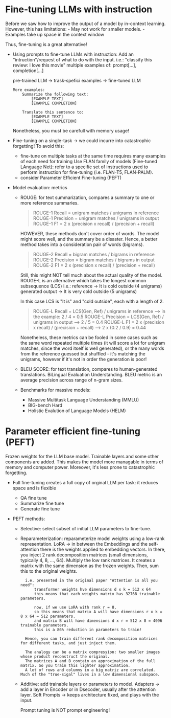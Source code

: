 # Fine-tuning LLMs with instruction
Before we saw how to improve the output of a model by in-context learning. However, this has limitations:
    - May not work for smaller models.
    - Examples take up space in the context window

Thus, fine-tuning is a great alternative!

* Using prompts to fine-tune LLMs with instruction:
    Add an "intruction"/request of what to do with the input. i.e.: "classify this review: I love this movie"
    multiple examples of: prompt[...], completion[...]

    pre-trained LLM -> trask-spefici examples -> fine-tuned LLM

    ```
    More examples:
        Summarize the following text:
            [EXAMPLE TEXT]
            [EXAMPLE COMPLETION]
        
        Translate this sentence to:
            [EXAMPLE TEXT]
            [EXAMPLE COMPLETION]
    ```
    Nonetheless, you must be carefull with memory usage!

* Fine-tuning on a single-task -> we could incurre into catastrophic forgetting!
    To avoid this:
    - fine-tune on multiple tasks at the same time
        requires many examples of each need for training
            Use FLAN family of models (Fine-tuned LAnguage Net): refer to a specific set of instructions used to perform instruction for fine-tuning (i.e. FLAN-T5, FLAN-PALM).
    - consider Parameter Efficient Fine-tuning (PEFT)

* Model evaluation: metrics
    - ROUGE: for text summarization, compares a summary to one or more reference summaries.
        > ROUGE-1 Recall = unigram matches / unigrams in reference
        > ROUGE-1 Precision = unigram matches / unigrams in output
        > ROUGE-1 F1 = 2 x (precision x recall) / (precision + recall)

        HOWEVER, these methods don't cover order of words. The model might score well, and the summary be a disaster.
        Hence, a better method takes into a consideration pair of words (bigrams).
        > ROUGE-2 Recall = bigram matches / bigrams in reference
        > ROUGE-2 Precision = bigram matches / bigrams in output
        > ROUGE-2 F1 = 2 x (precision x recall) / (precision + recall)

        Still, this might NOT tell much about the actual quality of the model.
        ROUGE-L is an alternative which takes the longest common subsequence (LCS)
        i.e.:
            reference        -> It is cold outside (4 unigrams)
            generated output -> It is very cold outside (5 unigrams)

        In this case LCS is "It is" and "cold outside", each with a length of 2.

        > ROUGE-L Recall = LCS(Gen, Ref) / unigrams in reference --> in the example: 2 / 4 = 0.5
        > ROUGE-L Precision = LCS(Gen, Ref) / unigrams in output --> 2 / 5 = 0.4
        > ROUGE-L F1 = 2 x (precision x recall) / (precision + recall) --> 2 x (0.2 / 0.9) = 0.44

        Nonetheless, these metrics can be fooled in some cases such as: the same word repeated multiple times (it will score a lot for unigram matches, since the word itself is well generated), or the many words from the reference guessed but shuffled - it's matching the unigrams, however if it's not in order the generation is poor!

    - BLEU SCORE: for text translation, compares to human-generated translations. BiLingual Evaluation Understanding.
        BLEU metric is an average precision across range of n-gram sizes.

    
    - Benchmarks for massive models:
        - Massive Multitask Language Understanding (MMLU)
        - BIG-bench Hard
        - Holistic Evalution of Language Models (HELM)

# Parameter efficient fine-tuning (PEFT)
    
Frozen weights for the LLM base model. Trainable layers and some other components are added. This makes the model more managable in terms of memory and computer power. Moreover, it's less prone to catastrophic forgetting.

* Full fine-tuning creates a full copy of orginal LLM per task: it reduces space and is flexible
    - QA fine tune
    - Summarize fine tune
    - Generate fine tune

* PEFT methods:
    - Selective: select subset of initial LLM parameters to fine-tune.
    - Reparameterization: reparameterize model weights using a low-rank representation.
        LoRA -> in between the Embeddings and the self-attention there is the weights applied to embedding vectors.
            In there, you inject 2 rank decomposition matrices (small dimensions, typically 4, 8, ..., 64). Multiply the low rank matrices. It creates a matrix with the same dimension as the frozen weights. Then, sum this to the original weights.

            i.e. presented in the original paper "Attention is all you need":
                transformer weights hve dimensions d x k = 512 x 64
                this means that each weights matrix has 32768 trainable parameters.

                now, if we use LoRA with rank r = 8,
                so this means that matrix A will have dimensions r x k = 8 x 64 = 512 parameters.
                and matrix B will have dimensions d x r = 512 x 8 = 4096 trainable parameters.
                this is a 86% reduction in parameters to train!

            Hence, you can train different rank decomposition matrices for different tasks, and just inject them.

            The analogy can be a matrix compression: two smaller images whose product reconstruct the original.
            The matrices A and B contain an approximation of the full matrix. So you train this lighter approximation.
            A lot of rows and columns in a big matriz are correlated. Much of the "true-sigal" lives in a low dimensional subspace.
    - Additive: add trainable layers or parameters to model. Adapters -> add a layer in Encoder or in Dsecoder, usually after the attention layer. Soft Prompts -> keeps architecture fixed, and plays with the input.

        Prompt tuning is NOT prompt engineering!
    